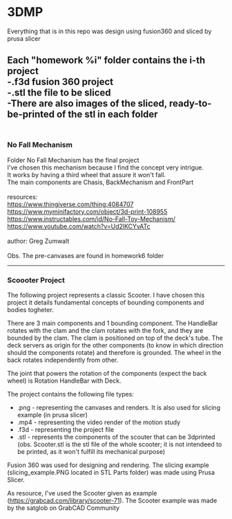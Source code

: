 # 3DMP
Everything that is in this repo was design using fusion360 and sliced by prusa slicer

Each "homework %i" folder contains the i-th project<br/>
-.f3d fusion 360 project<br/>
-.stl the file to be sliced<br/>
-There are also images of the sliced, ready-to-be-printed of the stl in each folder<br/>
<br/>
---
### No Fall Mechanism<br/>
Folder No Fall Mechanism has the final project<br/>
I've chosen this mechanism because I find the concept very intrigue.<br/>
It works by having a third wheel that assure it won't fall.<br/>
The main components are Chasis, BackMechanism and FrontPart<br/>
<br/>
resources:<br/>
https://www.thingiverse.com/thing:4084707<br/>
https://www.myminifactory.com/object/3d-print-108955<br/>
https://www.instructables.com/id/No-Fall-Toy-Mechanism/<br/>
https://www.youtube.com/watch?v=Ud2lKCYvATc<br/>
<br/>
author: Greg Zumwalt<br/>
<br/>
Obs. The pre-canvases are found in homework6 folder<br/>

---
### Scoooter Project<br/>

The following project represents a classic Scooter. I have chosen this project it details fundamental concepts of bounding components and bodies togheter.

There are 3 main components and 1 bounding component. The HandleBar rotates with the clam and the clam rotates with the fork, and they are bounded by the clam. The clam is positioned on top of the deck's tube. The deck servers as origin for the other components (to know in which direction should the components rotate) and therefore is grounded. The wheel in the back rotates independently from other.

The joint that powers the rotation of the components (expect the back wheel) is Rotation HandleBar with Deck.

The project contains the following file types:<br/>
* .png - representing the canvases and renders. It is also used for slicing example (in prusa slicer)<br/>
* .mp4 - representing the video render of the motion study<br/>
* .f3d - representing the project file<br/>
* .stl - represents the components of the scouter that can be 3dprinted (obs. Scooter.stl is the stl file of the whole scooter; it is not intendeed to be printed, as it won't fulfill its mechanical purpose)<br/>

Fusion 360 was used for designing and rendering. The slicing example (slicing_example.PNG located in STL Parts folder) was made using Prusa Slicer.

As resource, I've used the Scooter given as example (https://grabcad.com/library/scooter-71). The Scooter example was made by the satglob on GrabCAD Community
